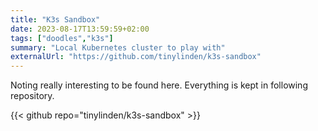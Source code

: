 ```yaml
---
title: "K3s Sandbox"
date: 2023-08-17T13:59:59+02:00
tags: ["doodles","k3s"]
summary: "Local Kubernetes cluster to play with"
externalUrl: "https://github.com/tinylinden/k3s-sandbox"
---
```


Noting really interesting to be found here. Everything is kept in following
repository.

{{< github repo="tinylinden/k3s-sandbox" >}}
